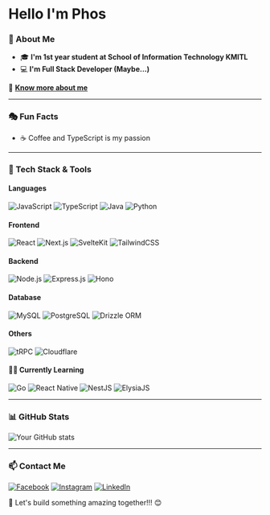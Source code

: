 # Hello I'm Phos

### 📌 About Me
- 🎓 **I'm 1st year student at School of Information Technology KMITL**
- 💻 **I'm Full Stack Developer (Maybe...)**

🔗 **[Know more about me](https://phosz.xyz)**

---

### 🎭 Fun Facts
- ☕ Coffee and TypeScript is my passion

---

### 🚀 Tech Stack & Tools

#### **Languages**
![JavaScript](https://img.shields.io/badge/JavaScript-F7DF1E?style=for-the-badge&logo=javascript&logoColor=black)
![TypeScript](https://img.shields.io/badge/TypeScript-007ACC?style=for-the-badge&logo=typescript&logoColor=white)
![Java](https://img.shields.io/badge/Java-007396?style=for-the-badge&logo=java&logoColor=white)
![Python](https://img.shields.io/badge/Python-3776AB?style=for-the-badge&logo=python&logoColor=white)

#### **Frontend**
![React](https://img.shields.io/badge/React-20232A?style=for-the-badge&logo=react&logoColor=61DAFB)
![Next.js](https://img.shields.io/badge/Next.js-000000?style=for-the-badge&logo=nextdotjs&logoColor=white)
![SvelteKit](https://img.shields.io/badge/SvelteKit-FF3E00?style=for-the-badge&logo=svelte&logoColor=white)
![TailwindCSS](https://img.shields.io/badge/TailwindCSS-38B2AC?style=for-the-badge&logo=tailwind-css&logoColor=white)

#### **Backend**
![Node.js](https://img.shields.io/badge/Node.js-43853D?style=for-the-badge&logo=node.js&logoColor=white)
![Express.js](https://img.shields.io/badge/Express.js-000000?style=for-the-badge&logo=express&logoColor=white)
![Hono](https://img.shields.io/badge/Hono-FF5733?style=for-the-badge&logo=cloudflare&logoColor=white)

#### **Database**
![MySQL](https://img.shields.io/badge/MySQL-4479A1?style=for-the-badge&logo=mysql&logoColor=white)
![PostgreSQL](https://img.shields.io/badge/PostgreSQL-336791?style=for-the-badge&logo=postgresql&logoColor=white)
![Drizzle ORM](https://img.shields.io/badge/Drizzle%20ORM-FFD700?style=for-the-badge&logo=drizzle&logoColor=black)

#### **Others**
![tRPC](https://img.shields.io/badge/tRPC-2596be?style=for-the-badge&logo=typescript&logoColor=white)
![Cloudflare](https://img.shields.io/badge/Cloudflare-F38020?style=for-the-badge&logo=cloudflare&logoColor=white)

#### **🧑‍💻 Currently Learning**
![Go](https://img.shields.io/badge/Go-00ADD8?style=for-the-badge&logo=go&logoColor=white)
![React Native](https://img.shields.io/badge/React%20Native-20232A?style=for-the-badge&logo=react&logoColor=61DAFB)
![NestJS](https://img.shields.io/badge/NestJS-E0234E?style=for-the-badge&logo=nestjs&logoColor=white)
![ElysiaJS](https://img.shields.io/badge/ElysiaJS-000000?style=for-the-badge&logo=javascript&logoColor=white)

---

### 📊 GitHub Stats

![Your GitHub stats](https://github-readme-stats.vercel.app/api?username=Phoz07&show_icons=true&theme=radical)

---

### 📫 Contact Me

[![Facebook](https://img.shields.io/badge/Facebook-%231877F2.svg?style=for-the-badge&logo=facebook&logoColor=white)](https://www.facebook.com/profile.php?id=100053926111617)
[![Instagram](https://img.shields.io/badge/Instagram-%23E4405F.svg?style=for-the-badge&logo=instagram&logoColor=white)](https://www.instagram.com/phos.07/)
[![LinkedIn](https://img.shields.io/badge/LinkedIn-%230077B5.svg?style=for-the-badge&logo=linkedin&logoColor=white)](https://linkedin.com/in/sakditad)


🚀 Let's build something amazing together!!! 😊
